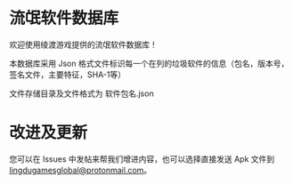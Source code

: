 # 流氓软件数据库
欢迎使用绫渡游戏提供的流氓软件数据库！

本数据库采用 Json 格式文件标识每一个在列的垃圾软件的信息（包名，版本号，签名文件，主要特征，SHA-1等）

文件存储目录及文件格式为 
软件包名.json

# 改进及更新
您可以在 Issues 中发帖来帮我们增进内容，也可以选择直接发送 Apk 文件到 lingdugamesglobal@protonmail.com。

